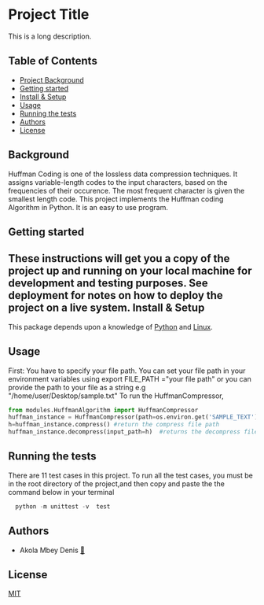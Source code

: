 
Project Title
=============

<!-- ![banner]() -->
<!-- ![badge]() -->
<!-- ![badge]() -->
This is a long description.

Table of Contents
-----------------

-   [Project Background](#projectbackground)
-   [Getting started](#Gettingstarted)
-   [Install & Setup](#installsetup)
-   [Usage](#usage)
-   [Running the tests](#tests)
-   [Authors](#authors)
-   [License](#license)

Background
----------

Huffman Coding is one of the lossless data compression techniques. It assigns variable-length codes to the input characters, based on the frequencies of their occurence. The most frequent character is given the smallest length code. 
This project implements the Huffman coding Algorithm in Python. It is an easy to use program.

Getting started
---------------
These instructions will get you a copy of the project up and running on your local machine for development and testing purposes. See deployment for notes on how to deploy the project on a live system.
Install & Setup
---------------

This package depends upon a knowledge of [Python]() and [Linux]().


Usage
-----

First: You have to specify your file path.
You can set your file path in your environment variables
using export FILE_PATH ="your file path" or you can provide the path to your file as a string e.g "/home/user/Desktop/sample.txt"
To  run the HuffmanCompressor,
```python
from modules.HuffmanAlgorithm import HuffmanCompressor
huffman_instance = HuffmanCompressor(path=os.environ.get('SAMPLE_TEXT')) or HuffmanCompressor(path=path_string)
h=huffman_instance.compress() #return the compress file path
huffman_instance.decompress(input_path=h)  #returns the decompress file path
```   


Running the tests
-----------------
There are 11 test cases in this project.
To run all the test cases, you must be in the root directory of the project,and then copy and paste the the command below in your terminal
```python
  python -m unittest -v  test
```   




Authors
-------

* Akola Mbey Denis [:email:](mailto:mdakola@st.knust.edu.gh)  


License
-------

[MIT](https://choosealicense.com/licenses/mit/)
